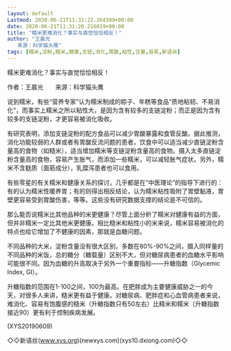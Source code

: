 ```yaml
---
layout: default
Lastmod: 2020-06-21T11:31:22.264399+00:00
date: 2020-06-21T11:31:20.216019+00:00
title: "糯米更难消化？事实与直觉恰恰相反！"
author: "王晨光
　　来源：科学猫头鹰"
tags: [糯米,淀粉,糙米,健康,支链,消化,胃酸,粘性,含量,容易,新语丝]
---
```


糯米更难消化？事实与直觉恰恰相反！

作者：王晨光　　来源：科学猫头鹰

说到糯米，有些“营养专家”认为糯米制成的粽子、年糕等食品“质地粘韧、不易消化”，而事实上糯米之所以粘性大，是因为含有较多的支链淀粉；而正是因为含有较多的支链淀粉，才更容易被消化吸收。

有研究表明，添加支链淀粉的配方食品可以减少胃酸暴露和食管反酸。据此推测，消化功能较弱的人群或者有胃酸反流问题的患者，饮食中可以适当减少直链淀粉含量高的食物（如糙米），适当增加糯米等支链淀粉含量高的食物。摄入太多直链淀粉含量高的食物，容易产生胀气，而添加一些糯米，可以减轻胀气症状。另外，糯米不含麸质（面筋成分），乳糜泻患者也可以食用。

有些零星的有关糯米和健康关系的探讨，几乎都是在“中医理论”的指导下进行的：有的认为糯米性暖养胃；有的则得出相反结论，认为糯米粘性吸附了胃壁黏液，胃壁更容易受到胃酸伤害，等等。这些没有研究数据支撑的结论是不可信的。

那么能否说糯米比其他品种的米更健康？尽管上面分析了糯米对健康有益的方面，但并非糯米一定比其他米更健康。相比糙米和粘性小的米来说，糯米容易被消化的特点也给它增加了不健康的因素，那就是血糖问题。

不同品种的大米，淀粉含量没有很大区别，多数在80%-90%之间，摄入同样量的不同品种的米饭，总的糖分（糖载量）区别不大，但对糖尿病患者的血糖水平影响可能很不同。因为血糖的升高取决于另外一个重要指标——升糖指数（Glycemic Index, GI）。

升糖指数的范围在1-100之间，100为最高。在肥胖成为主要健康威胁之一的今天，对很多人来讲，糙米更有益于健康。对糖尿病、肥胖症和心血管病患者来说，难消化、容易有饱腹感的糙米（升糖指数只有50左右）比精米和糯米（升糖指数接近90）更有利于控制疾病发展。

(XYS20190609)

◇◇新语丝(www.xys.org)(newxys.com)(xys10.dxiong.com)◇◇

